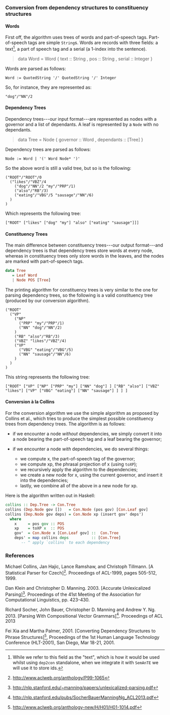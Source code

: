 ### Conversion from dependency structures to constituency structures

#### Words

First off, the algorithm uses trees of words and part-of-speech
tags. Part-of-speech tags are simple `String`s. Words are records with
three fields: a text[^1], a part of speech tag and a serial (a 1-index
into the sentence).

> data Word =
>      Word { text   :: String
>           , pos    :: String
>           , serial :: Integer
>           }

Words are parsed as follows:

    Word := QuotedString '/' QuotedString '/' Integer

So, for instance, they are represented as:

    "dog"/"NN"/2


#### Dependency Trees

Dependency trees---our input format---are represented as nodes with a
governor and a list of dependants. A leaf is represented by a `Node`
with no dependants.

> data Tree =
>      Node { governor   ::  Word
>           , dependants :: [Tree]
>           }

Dependency trees are parsed as follows:

    Node := Word | '(' Word Node* ')'

So the above word is still a valid tree, but so is the following:

    ("ROOT"/"ROOT"/0
      ("likes"/"VBZ"/4
        ("dog"/"NN"/2 "my"/"PRP"/1)
        ("also"/"RB"/3)
        ("eating"/"VBG"/5 "sausage"/"NN"/6)
      )
    )

Which represents the following tree:

```tree
["ROOT" ["likes" ["dog" "my"] "also" ["eating" "sausage"]]]
```


#### Constituency Trees

The main difference between constituency trees---our output
format---and dependency trees is that dependency trees store words at
every node, whereas in constituency trees only store words in the
leaves, and the nodes are marked with part-of-speech tags.

```haskell
data Tree
   = Leaf Word
   | Node POS [Tree]
```

The printing algorithm for constituency trees is very similar to the
one for parsing dependency trees, so the following is a valid
constituency tree (produced by our conversion algorithm).

    ("ROOT"
      ("VP"
        ("NP"
          ("PRP" "my"/"PRP"/1)
          ("NN" "dog"/"NN"/2)
        )
        ("RB" "also"/"RB"/3)
        ("VBZ" "likes"/"VBZ"/4)
        ("VP"
          ("VBG" "eating"/"VBG"/5)
          ("NN" "sausage"/"NN"/6)
        )
      )
    )

This string represents the following tree:

```tree
["ROOT" ["VP" ["NP" ["PRP" "my"] ["NN" "dog"] ] ["RB" "also"] ["VBZ" "likes"] ["VP" ["VBG" "eating"] ["NN" "sausage"] ] ] ]
```


#### Conversion à la Collins

For the conversion algorithm we use the simple algorithm as proposed
by Collins et al., which tries to produce the simplest possible
constituency trees from dependency trees. The algorithm is as follows:

  - if we encounter a node *without* dependencies, we simply convert it
    into a node bearing the part-of-speech tag and a leaf bearing the
    governor;

  - if we encounter a node *with* dependencies, we do several things:

      * we compute x, the part-of-speech tag of the governor;
      * we compute xp, the phrasal projection of x (using `toXP`);
      * we recursively apply the algorithm to the dependencies;
      * we create a new node for x, using the current governor, and
        insert it into the dependencies;
      * lastly, we combine all of the above in a new node for xp.

Here is the algorithm written out in Haskell:

```haskell
collins :: Dep.Tree -> Con.Tree
collins (Dep.Node gov [])   = Con.Node (pos gov) [Con.Leaf gov]
collins (Dep.Node gov deps) = Con.Node xp (insert gov' deps')
  where
    x     = pos gov :: POS
    xp    = toXP x  :: POS
    gov'  = Con.Node x [Con.Leaf gov] ::  Con.Tree
    deps' = map collins deps          :: [Con.Tree]
       -- ^ apply `collins` to each dependency
```


### References

Michael Collins, Jan Hajic, Lance Ramshaw, and Christoph
Tillmann. [A Statistical Parser for Czech][^Collins1999]. Proceedings
of ACL-1999, pages 505-512, 1999.

Dan Klein and Christopher D. Manning. 2003. [Accurate Unlexicalized
Parsing][^Klein2003]. Proceedings of the 41st Meeting of the
Association for Computational Linguistics, pp. 423-430.

Richard Socher, John Bauer, Christopher D. Manning and Andrew
Y. Ng. 2013. [Parsing With Compositional Vector Grammars][^Socher2013].
Proceedings of ACL 2013

Fei Xia and Martha Palmer, 2001. [Converting Dependency Structures to
Phrase Structures][^Xia2001], Proceedings of the 1st Human Language
Technology Conference (HLT-2001), San Diego, Mar 18-21, 2001.

[^Collins1999]: http://www.aclweb.org/anthology/P99-1065
[^Klein2003]: http://nlp.stanford.edu/~manning/papers/unlexicalized-parsing.pdf
[^Socher2013]: http://nlp.stanford.edu/pubs/SocherBauerManningNg_ACL2013.pdf
[^Xia2001]: http://www.aclweb.org/anthology-new/H/H01/H01-1014.pdf

[^1]: While we refer to this field as the "text", which is how it
      would be used whilst using `dep2con` standalone, when we
      integrate it with `SemAnTE` we will use it to store ids.

